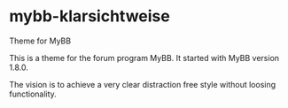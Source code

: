 mybb-klarsichtweise
===================

Theme for MyBB

This is a theme for the forum program MyBB.
It started with MyBB version 1.8.0.

The vision is to achieve a very clear distraction free style without loosing functionality.
